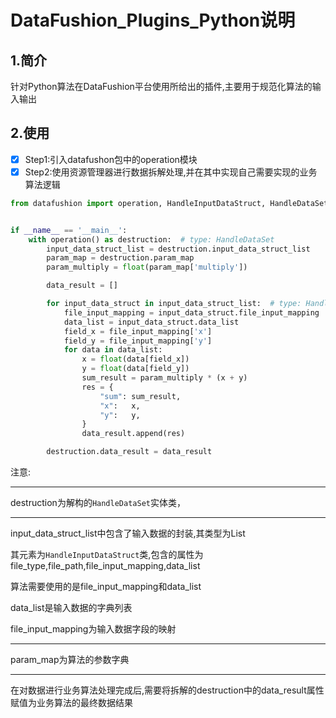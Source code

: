 # DataFushion_Plugins_Python说明

## 1.简介

针对Python算法在DataFushion平台使用所给出的插件,主要用于规范化算法的输入输出

## 2.使用

- [x] Step1:引入datafushon包中的operation模块
- [x] Step2:使用资源管理器进行数据拆解处理,并在其中实现自己需要实现的业务算法逻辑

```python
from datafushion import operation, HandleInputDataStruct, HandleDataSet


if __name__ == '__main__':
    with operation() as destruction:  # type: HandleDataSet
        input_data_struct_list = destruction.input_data_struct_list
        param_map = destruction.param_map
        param_multiply = float(param_map['multiply'])

        data_result = []

        for input_data_struct in input_data_struct_list:  # type: HandleInputDataStruct
            file_input_mapping = input_data_struct.file_input_mapping
            data_list = input_data_struct.data_list
            field_x = file_input_mapping['x']
            field_y = file_input_mapping['y']
            for data in data_list:
                x = float(data[field_x])
                y = float(data[field_y])
                sum_result = param_multiply * (x + y)
                res = {
                    "sum": sum_result,
                    "x":   x,
                    "y":   y,
                }
                data_result.append(res)

        destruction.data_result = data_result
```

注意:

------

destruction为解构的`HandleDataSet`实体类，

------

input_data_struct_list中包含了输入数据的封装,其类型为List

其元素为`HandleInputDataStruct`类,包含的属性为file_type,file_path,file_input_mapping,data_list

算法需要使用的是file_input_mapping和data_list

data_list是输入数据的字典列表

file_input_mapping为输入数据字段的映射

------

param_map为算法的参数字典

------

在对数据进行业务算法处理完成后,需要将拆解的destruction中的data_result属性赋值为业务算法的最终数据结果